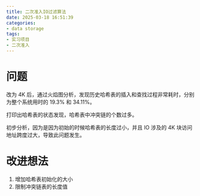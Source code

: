```yaml
---
title: 二次准入IO过滤算法
date: 2025-03-18 16:51:39
categories:
- data storage
tags:
- 实习项目
- 二次准入
---
```




# 问题

改为 4K 后，通过火焰图分析，发现历史哈希表的插入和查找过程非常耗时，分别为整个系统用时的 19.3% 和 34.11%。

打印出哈希表的状态发现，哈希表中冲突链的个数过多。

初步分析，因为是因为初始的时候哈希表的长度过小，并且 IO 涉及的 4K 块访问地址跨度过大，导致此问题发生。



# 改进想法

1. 增加哈希表初始化的大小
2. 限制冲突链表的长度值



